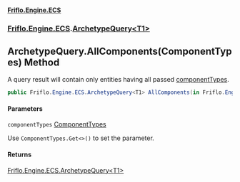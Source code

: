 #### [Friflo.Engine.ECS](index.md 'index')
### [Friflo.Engine.ECS](Friflo.Engine.ECS.md 'Friflo.Engine.ECS').[ArchetypeQuery&lt;T1&gt;](ArchetypeQuery_T1_.md 'Friflo.Engine.ECS.ArchetypeQuery<T1>')

## ArchetypeQuery<T1>.AllComponents(ComponentTypes) Method

A query result will contain only entities having all passed [componentTypes](ArchetypeQuery_T1_.AllComponents(ComponentTypes).md#Friflo.Engine.ECS.ArchetypeQuery_T1_.AllComponents(Friflo.Engine.ECS.ComponentTypes).componentTypes 'Friflo.Engine.ECS.ArchetypeQuery<T1>.AllComponents(Friflo.Engine.ECS.ComponentTypes).componentTypes').

```csharp
public Friflo.Engine.ECS.ArchetypeQuery<T1> AllComponents(in Friflo.Engine.ECS.ComponentTypes componentTypes);
```
#### Parameters

<a name='Friflo.Engine.ECS.ArchetypeQuery_T1_.AllComponents(Friflo.Engine.ECS.ComponentTypes).componentTypes'></a>

`componentTypes` [ComponentTypes](ComponentTypes.md 'Friflo.Engine.ECS.ComponentTypes')

Use `ComponentTypes.Get<>()` to set the parameter.

#### Returns
[Friflo.Engine.ECS.ArchetypeQuery&lt;](ArchetypeQuery_T1_.md 'Friflo.Engine.ECS.ArchetypeQuery<T1>')[T1](ArchetypeQuery_T1_.md#Friflo.Engine.ECS.ArchetypeQuery_T1_.T1 'Friflo.Engine.ECS.ArchetypeQuery<T1>.T1')[&gt;](ArchetypeQuery_T1_.md 'Friflo.Engine.ECS.ArchetypeQuery<T1>')